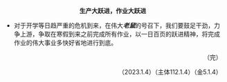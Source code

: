 **<p align="center">生产大跃进，作业大跃进</p>**

- 对于开学等日趋严重的危机到来，在伟大***老鼠***的号召下，我们要鼓足干劲，力争上游，争取在寒假到来之前完成所有作业，以一日百页的跃进精神，将完成作业的伟大事业多快好省地进行到底。
<p align="right">（完）</p>
<p align="right">（2023.1.4）（主体112.1.4）（金5.1.4）</p>

 





                                       
 


